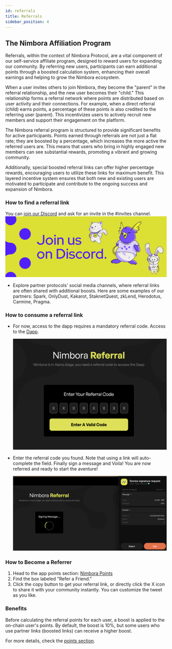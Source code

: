 ```yaml
---
id: referrals
title: Referrals
sidebar_position: 4
---
```


## The Nimbora Affiliation Program

Referrals, within the context of Nimbora Protocol, are a vital component of our self-service affiliate program, designed to reward users for expanding our community. By referring new users, participants can earn additional points through a boosted calculation system, enhancing their overall earnings and helping to grow the Nimbora ecosystem.

When a user invites others to join Nimbora, they become the "parent" in the referral relationship, and the new user becomes their "child." This relationship forms a referral network where points are distributed based on user activity and their connections. For example, when a direct referral (child) earns points, a percentage of these points is also credited to the referring user (parent). This incentivizes users to actively recruit new members and support their engagement on the platform.

The Nimbora referral program is structured to provide significant benefits for active participants. Points earned through referrals are not just a flat rate; they are boosted by a percentage, which increases the more active the referred users are. This means that users who bring in highly engaged new members can see substantial rewards, promoting a vibrant and growing community.

Additionally, special boosted referral links can offer higher percentage rewards, encouraging users to utilize these links for maximum benefit. This layered incentive system ensures that both new and existing users are motivated to participate and contribute to the ongoing success and expansion of Nimbora.

### How to find a referral link

You can [join our Discord](https://discord.gg/nimbora) and ask for an invite in the #invites channel.
[![Nimbora Discord](../../../static/content/first_steps/Discord.png)](https://discord.gg/nimbora)

- Explore partner protocols' social media channels, where referral links are often shared with additional boosts. Here are some examples of our partners: Spark, OnlyDust, Kakarot, StaknetQuest, zkLend, Herodotus, Carmine, Pragma.


### How to consume a referral link

- For now, access to the dapp requires a mandatory referral code. Access to the [Dapp](https://app.nimbora.io/referral/).

   ![Consume Referral](/content/refCode.png)


- Enter the referral code you found. Note that using a link will auto-complete the field. Finally sign a message and Voila! You are now referred and ready to start the aventure!

   ![Consume Referral](/content/refJoin.png)


### How to Become a Referrer

1. Head to the app points section: [Nimbora Points](https://app.nimbora.io/points/)
2. Find the box labeled "Refer a Friend."
3. Click the copy button to get your referral link, or directly click the X icon to share it with your community instantly. You can customize the tweet as you like.

### Benefits

Before calculating the referral points for each user, a boost is applied to the on-chain user's points. By default, the boost is 10%, but some users who use partner links (boosted links) can receive a higher boost.

For more details, check the [points section](/docs/concepts/guide/points).


